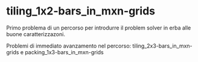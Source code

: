 # tiling_1x2-bars_in_mxn-grids

Primo problema di un percorso per introdurre il problem solver in erba alle buone caratterizzazoni.

Problemi di immediato avanzamento nel percorso: tiling_2x3-bars_in_mxn-grids e packing_1x3-bars_in_mxn-grids
